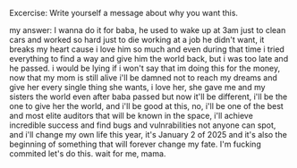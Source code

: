 Excercise: Write yourself a message about why you want this.


my answer:
I wanna do it for baba, he used to wake up at 3am just to clean cars and worked so hard just to die working at a job he didn't want, it breaks my heart cause i love him so much and even during that time i tried everything to find a way and give him the world back, but i was too late and he passed. i would be lying if i won't say that im doing this for the money, now that my mom is still alive i'll be damned not to reach my dreams and give her every single thing she wants, i love her, she gave me and my sisters the world even after baba passed but now it'll be different, i'll be the one to give her the world, and i'll be good at this, no, i'll be one of the best and most elite auditors that will be known in the space, i'll achieve incredible success and find bugs and vulnrabilities not anyone can spot, and i'll change my own life this year, it's January 2 of 2025 and it's also the beginning of something that will forever change my fate.
I'm fucking commited let's do this.
 wait for me, mama.